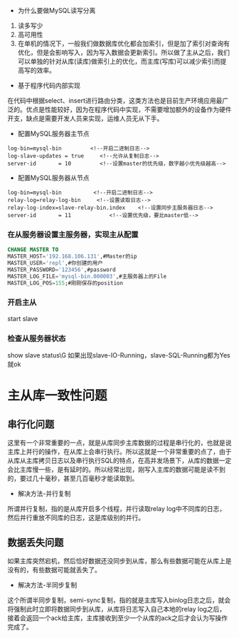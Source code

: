 - 为什么要做MySQL读写分离
1. 读多写少
2. 高可用性
3. 在单机的情况下，一般我们做数据库优化都会加索引，但是加了索引对查询有优化，但是会影响写入，因为写入数据会更新索引。所以做了主从之后，我们可以单独的针对从库(读库)做索引上的优化，而主库(写库)可以减少索引而提高写的效率。
- 基于程序代码内部实现

在代码中根据select、insert进行路由分类，这类方法也是目前生产环境应用最广泛的。优点是性能较好，因为在程序代码中实现，不需要增加额外的设备作为硬件开支，缺点是需要开发人员来实现，运维人员无从下手。
- 配置MySQL服务器主节点
```
log-bin=mysql-bin         <!--开启二进制日志-->
log-slave-updates = true     <!--允许从复制日志-->
server-id       = 10         <!--设置master的优先级，数字越小优先级越高-->
```
- 配置MySQL服务器从节点
```
log-bin=mysql-bin          <!--开启二进制日志-->
relay-log=relay-log-bin     <!--设置读取日志-->
relay-log-index=slave-relay-bin.index    <!--设置同步主服务器日志-->
server-id       = 11            <!--设置优先级，要比master低-->
```
### 在从服务器设置主服务器，实现主从配置
```sql
CHANGE MASTER TO
MASTER_HOST='192.168.106.131',#Master的ip
MASTER_USER='repl',#你创建的用户
MASTER_PASSWORD='123456',#password
MASTER_LOG_FILE='mysql-bin.000003',#主服务器上的File
MASTER_LOG_POS=155;#刚刚保存的position
```
### 开启主从
start slave
### 检查从服务器状态
show slave status\G
如果出现slave-IO-Running，slave-SQL-Running都为Yes就ok
# 主从库一致性问题
## 串行化问题
这里有一个非常重要的一点，就是从库同步主库数据的过程是串行化的，也就是说主库上并行的操作，在从库上会串行执行。所以这就是一个非常重要的点了，由于从库从主库拷贝日志以及串行执行SQL的特点，在高并发场景下，从库的数据一定会比主库慢一些，是有延时的。所以经常出现，刚写入主库的数据可能是读不到的，要过几十毫秒，甚至几百毫秒才能读取到。
- 解决方法-并行复制

所谓并行复制，指的是从库开启多个线程，并行读取relay log中不同库的日志，然后并行重放不同库的日志，这是库级别的并行。
## 数据丢失问题
如果主库突然宕机，然后恰好数据还没同步到从库，那么有些数据可能在从库上是没有的，有些数据可能就丢失了。
- 解决方法-半同步复制

这个所谓半同步复制，semi-sync复制，指的就是主库写入binlog日志之后，就会将强制此时立即将数据同步到从库，从库将日志写入自己本地的relay log之后，接着会返回一个ack给主库，主库接收到至少一个从库的ack之后才会认为写操作完成了。